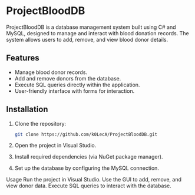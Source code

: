 # ProjectBloodDB

ProjectBloodDB is a database management system built using C# and MySQL, designed to manage and interact with blood donation records. The system allows users to add, remove, and view blood donor details.

## Features
- Manage blood donor records.
- Add and remove donors from the database.
- Execute SQL queries directly within the application.
- User-friendly interface with forms for interaction.

## Installation

1. Clone the repository:

   ```bash
   git clone https://github.com/k0LecA/ProjectBloodDB.git

2. Open the project in Visual Studio.

3. Install required dependencies (via NuGet package manager).

4. Set up the database by configuring the MySQL connection.

Usage
Run the project in Visual Studio.
Use the GUI to add, remove, and view donor data.
Execute SQL queries to interact with the database.
